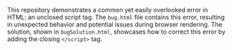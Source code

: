 This repository demonstrates a common yet easily overlooked error in HTML: an unclosed script tag. The `bug.html` file contains this error, resulting in unexpected behavior and potential issues during browser rendering. The solution, shown in `bugSolution.html`, showcases how to correct this error by adding the closing `</script>` tag.